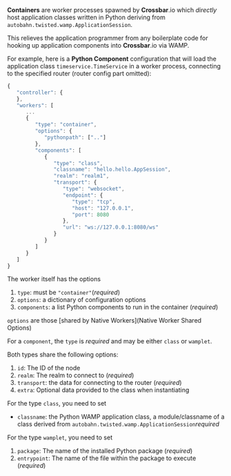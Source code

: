

**Containers** are worker processes spawned by **Crossbar**.io which *directly* host application classes written in Python deriving from `autobahn.twisted.wamp.ApplicationSession`.

This relieves the application programmer from any boilerplate code for hooking up application components into **Crossbar**.io via WAMP.

For example, here is a **Python Component** configuration that will load the application class `timeservice.TimeService` in a worker process, connecting to the specified router (router config part omitted):

```javascript
{
   "controller": {
   },
   "workers": [
      ...
      {
         "type": "container",
         "options": {
            "pythonpath": [".."]
         },
         "components": [
            {
               "type": "class",
               "classname": "hello.hello.AppSession",
               "realm": "realm1",
               "transport": {
                  "type": "websocket",
                  "endpoint": {
                     "type": "tcp",
                     "host": "127.0.0.1",
                     "port": 8080
                  },
                  "url": "ws://127.0.0.1:8080/ws"
               }
            }
         ]
      }
   ]
}
```

The worker itself has the options

1. `type`: must be `"container"`(*required*)
2. `options`: a dictionary of configuration options
3. `components`: a list Python components to run in the container (*required*)

`options` are those [shared by Native Workers](Native Worker Shared Options)

For a `component`, the `type` is *required* and may be either `class` or `wamplet`.

Both types share the following options:

1. `id`: The ID of the node
2. `realm`: The realm to connect to (*required*)
3. `transport`: the data for connecting to the router (*required*)
4. `extra`: Optional data provided to the class when instantiating

For the type `class`, you need to set

* `classname`: the Python WAMP application class, a module/classname of a class derived from `autobahn.twisted.wamp.ApplicationSession`*required* 

For the type `wamplet`, you need to set

1. `package`: The name of the installed Python package (*required*)
2. `entrypoint`: The name of the file within the package to execute (*required*)



